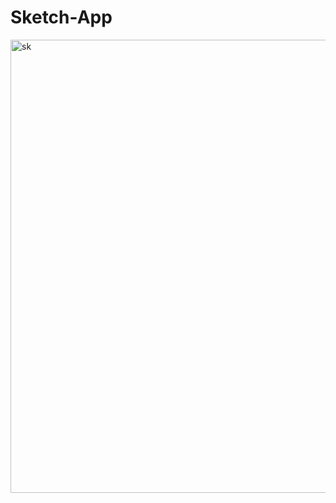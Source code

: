 # Sketch-App
<img width="725" alt="sk" src="https://user-images.githubusercontent.com/98460861/218501078-908e912d-a49a-433a-9e2f-6d584346a209.png">
